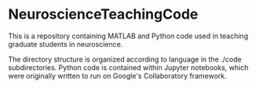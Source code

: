 # NeuroscienceTeachingCode
This is a repository containing MATLAB and Python code used in teaching graduate students in neuroscience.

The directory structure is organized according to language in the ./code subdirectories. Python code is contained within Jupyter notebooks, which were originally written to run on Google's Collaboratory framework.